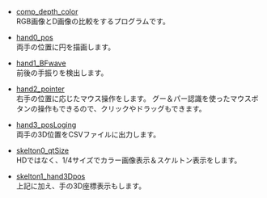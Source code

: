 * [comp_depth_color](comp_depth_color)  
RGB画像とD画像の比較をするプログラムです。

* [hand0_pos](hand0_pos)  
両手の位置に円を描画します。

* [hand1_BFwave](hand1_BFwave)  
前後の手振りを検出します。

* [hand2_pointer](hand2_pointer)  
右手の位置に応じたマウス操作をします。
グー＆パー認識を使ったマウスボタンの操作もできるので、クリックやドラッグもできます。

* [hand3_posLoging](hand3_posLoging)  
両手の3D位置をCSVファイルに出力します。

* [skelton0_qtSize](skelton0_qtSize)  
HDではなく、1/4サイズでカラー画像表示＆スケルトン表示をします。

* [skelton1_hand3Dpos](skelton1_hand3Dpos)  
上記に加え、手の3D座標表示もします。
